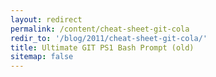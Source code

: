 ```yaml
---
layout: redirect
permalink: /content/cheat-sheet-git-cola
redir_to: '/blog/2011/cheat-sheet-git-cola/'
title: Ultimate GIT PS1 Bash Prompt (old)
sitemap: false
---
```

